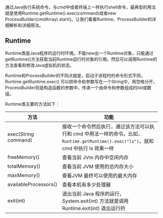 
通过Java执行系统命令，与cmd中或者终端上一样执行shell命令，最典型的用法就是使用Runtime.getRuntime().exec(command)或者new ProcessBuilder(cmdArray).start()。让我们看看Runtime、ProcessBuilder的详细解析和详细用法。

## Runtime

Runtime类是Java程序的运行时环境。不能new出一个Runtime对象，只能通过getRuntime()方法获取当前Runtime运行时对象的引用。然后可以调用Runtime的方法查看和修改Java虚拟机的状态。

Runtime和ProcessBuilder的不同点就是，启动子进程时的命令形式不同，Runtime.getRuntime.exec() 可以把命令和参数写在一个String中，用空格分开，ProcessBuilder则是构造函数的参数中，传递一个由命令和参数组成的list或数组。

Runtime类主要的方法如下：

|方法|功能|
|---|---|
|exec(String command)|接收一个命令然后执行，通过该方法可以执行和 cmd 中用法一样的命令。比如，`Runtime.getRuntime().exec("ls")`，就和 cmd 中执行 ls 效果一样|
|freeMemory()|查看当前 JVm 内存中空闲内存|
|totalMemory()|查看当前 JVM 使用的总内存大小|
|maxMemory()|查看JVM 最终可以使用的最大内存|
|availableProcessors()|查看本机有多少处理器|
|exit(int)|退出当前 Java 程序的运行，System.exit(int) 方法就是调用 Runtime.exit(int) 退出运行的|



